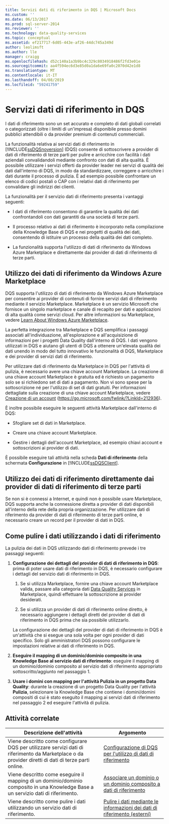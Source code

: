 ```yaml
---
title: Servizi dati di riferimento in DQS | Microsoft Docs
ms.custom: ''
ms.date: 06/13/2017
ms.prod: sql-server-2014
ms.reviewer: ''
ms.technology: data-quality-services
ms.topic: conceptual
ms.assetid: ef217717-6d05-443e-af26-44dc745a349d
author: leolimsft
ms.author: lle
manager: craigg
ms.openlocfilehash: d52c140a1a3b9bc4c329c8034918486f2fd3e01e
ms.sourcegitcommit: aa4f594ec6d3e85d0a1da6e69fa0c2070d42e1d8
ms.translationtype: MT
ms.contentlocale: it-IT
ms.lasthandoff: 04/08/2019
ms.locfileid: "59241759"
---
```

# <a name="reference-data-services-in-dqs"></a>Servizi dati di riferimento in DQS
  I dati di riferimento sono un set accurato e completo di dati globali correlati o categorizzati (oltre i limiti di un'impresa) disponibile presso domini pubblici attendibili o da provider premium di contenuti commerciali.  
  
 La funzionalità relativa ai servizi dati di riferimento in [!INCLUDE[ssDQSnoversion](../includes/ssdqsnoversion-md.md)] (DQS) consente di sottoscrivere a provider di dati di riferimento di terze parti per pulire e arricchire con facilità i dati aziendali convalidandoli mediante confronto con dati di alta qualità. È possibile utilizzare i servizi offerti da provider leader nei servizi di qualità dei dati dall'interno di DQS, in modo da standardizzare, correggere o arricchire i dati durante il processo di pulizia. È ad esempio possibile confrontare un elenco di codici postali o CAP con i relativi dati di riferimento per convalidare gli indirizzi dei clienti.  
  
 La funzionalità per il servizio dati di riferimento presenta i vantaggi seguenti:  
  
-   I dati di riferimento consentono di garantire la qualità dei dati confrontandoli con dati garantiti da una società di terze parti.  
  
-   Il processo relativo ai dati di riferimento è incorporato nella compilazione della Knowledge Base di DQS e nei progetti di qualità dei dati, consentendo di istituire un processo della qualità dei dati completo.  
  
-   La funzionalità supporta l'utilizzo di dati di riferimento da Windows Azure Marketplace e direttamente dai provider di dati di riferimento di terze parti.  
  
##  <a name="Marketplace"></a> Utilizzo dei dati di riferimento da Windows Azure Marketplace  
 DQS supporta l'utilizzo di dati di riferimento da Windows Azure Marketplace per consentire ai provider di contenuti di fornire servizi dati di riferimento mediante il servizio Marketplace. Marketplace è un servizio Microsoft che fornisce un singolo marketplace e canale di recapito per dati e applicazioni di alta qualità come servizi cloud. Per altre informazioni su Marketplace, vedere [Learn About Windows Azure Marketplace](https://azuremarketplace.microsoft.com/marketplace/).  
  
 La perfetta integrazione tra Marketplace e DQS semplifica i passaggi associati all'individuazione, all'esplorazione e all'acquisizione di informazioni per i progetti Data Quality dall'interno di DQS. I dati vengono utilizzati in DQS e aiutano gli utenti di DQS a ottenere un'elevata qualità dei dati unendo in modo del tutto innovativo le funzionalità di DQS, Marketplace e dei provider di servizi dati di riferimento.  
  
 Per utilizzare dati di riferimento da Marketplace in DQS per l'attività di pulizia, è necessario avere una chiave account Marketplace. La creazione di una chiave account Marketplace è gratuita ed è richiesto un pagamento solo se si richiedono set di dati a pagamento. Non vi sono spese per la sottoscrizione né per l'utilizzo di set di dati gratuiti. Per informazioni dettagliate sulla creazione di una chiave account Marketplace, vedere [Creazione di un account](https://go.microsoft.com/fwlink/?LinkId=212936) (https://go.microsoft.com/fwlink/?LinkId=212936).  
  
 È inoltre possibile eseguire le seguenti attività Marketplace dall'interno di DQS:  
  
-   Sfogliare set di dati in Marketplace.  
  
-   Creare una chiave account Marketplace.  
  
-   Gestire i dettagli dell'account Marketplace, ad esempio chiavi account e sottoscrizioni ai provider di dati.  
  
 È possibile eseguire tali attività nella scheda **Dati di riferimento** della schermata **Configurazione** in [!INCLUDE[ssDQSClient](../includes/ssdqsclient-md.md)].  
  
##  <a name="Direct"></a> Utilizzo dei dati di riferimento direttamente dai provider di dati di riferimento di terze parti  
 Se non si è connessi a Internet, e quindi non è possibile usare Marketplace, DQS supporta anche la connessione diretta a provider di dati disponibili all'interno della rete della propria organizzazione. Per utilizzare dati di riferimento da provider di dati di riferimento di terze parti online, è necessario creare un record per il provider di dati in DQS.  
  
##  <a name="HowToCleanse"></a> Come pulire i dati utilizzando i dati di riferimento  
 La pulizia dei dati in DQS utilizzando dati di riferimento prevede i tre passaggi seguenti:  
  
1.  **Configurazione dei dettagli del provider di dati di riferimento in DQS**: prima di poter usare dati di riferimento in DQS, è necessario configurare i dettagli del servizio dati di riferimento in DQS.  
  
    1.  Se si utilizza Marketplace, fornire una chiave account Marketplace valida, passare alla categoria dati [Data Quality Services](../data-quality-services/data-quality-services.md) in Marketplace, quindi effettuare la sottoscrizione ai provider desiderati.  
  
    2.  Se si utilizza un provider di dati di riferimento online diretto, è necessario aggiungere i dettagli diretti del provider di dati di riferimento in DQS prima che sia possibile utilizzarlo.  
  
     La configurazione dei dettagli del provider di dati di riferimento in DQS è un'attività che si esegue una sola volta per ogni provider di dati specifico. Solo gli amministratori DQS possono configurare le impostazioni relative ai dati di riferimento in DQS.  
  
2.  **Eseguire il mapping di un dominio/dominio composito in una Knowledge Base al servizio dati di riferimento**: eseguire il mapping di un dominio/dominio composito al servizio dati di riferimento appropriato sottoscritto/aggiunto nel passaggio 1.  
  
3.  **Usare i domini con mapping per l'attività Pulizia in un progetto Data Quality**: durante la creazione di un progetto Data Quality per l'attività **Pulizia**, selezionare la Knowledge Base che contiene i domini/domini compositi di cui è stato eseguito il mapping ai servizi dati di riferimento nel passaggio 2 ed eseguire l'attività di pulizia.  
  
## <a name="related-tasks"></a>Attività correlate  
  
|Descrizione dell'attività|Argomento|  
|----------------------|-----------|  
|Viene descritto come configurare DQS per utilizzare servizi dati di riferimento da Marketplace o da provider diretti di dati di terze parti online.|[Configurazione di DQS per l'utilizzo di dati di riferimento](../../2014/data-quality-services/configure-dqs-to-use-reference-data.md)|  
|Viene descritto come eseguire il mapping di un dominio/dominio composito in una Knowledge Base a un servizio dati di riferimento.|[Associare un dominio o un dominio composito a dati di riferimento](../../2014/data-quality-services/attach-a-domain-or-composite-domain-to-reference-data.md)|  
|Viene descritto come pulire i dati utilizzando un servizio dati di riferimento.|[Pulire i dati mediante le informazioni dei dati di riferimento &#40;esterni&#41;](../../2014/data-quality-services/cleanse-data-using-reference-data-external-knowledge.md)|  
  
  
